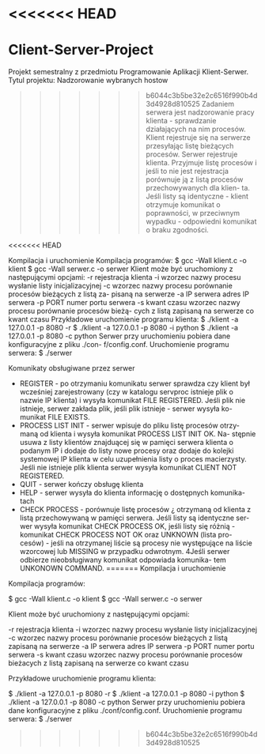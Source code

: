 <<<<<<< HEAD
=======
Client-Server-Project
=====================

Projekt semestralny z przedmiotu Programowanie Aplikacji Klient-Serwer. Tytul projektu: Nadzorowanie wybranych hostow

>>>>>>> b6044c3b5be32e2c6516f990b4d3d4928d810525
Zadaniem serwera jest nadzorowanie pracy klienta - sprawdzanie działających
na nim procesów. Klient rejestruje się na serwerze przesyłając listę bieżących
procesów. Serwer rejestruje klienta. Przyjmuje listę procesów i jeśli to nie
jest rejestracja porównuje ją z listą procesów przechowywanych dla klien-
ta. Jeśli listy są identyczne - klient otrzymuje komunikat o poprawności, w
przeciwnym wypadku - odpowiedni komunikat o braku zgodności.

<<<<<<< HEAD

Kompilacja i uruchomienie
Kompilacja programów:
$ gcc -Wall klient.c -o klient
$ gcc -Wall serwer.c -o serwer
Klient może być uruchomiony z następującymi opcjami:
-r rejestracja klienta
-i wzorzec nazwy procesu wysłanie listy inicjalizacyjnej
-c wzorzec nazwy procesu porównanie procesów bieżących z listą za-
pisaną na serwerze
-a IP serwera adres IP serwera
-p PORT numer portu serwera
-s kwant czasu wzorzec nazwy procesu porównanie procesów bieżą-
cych z listą zapisaną na serwerze co kwant czasu
Przykładowe uruchomienie programu klienta:
$ ./klient -a 127.0.0.1 -p 8080 -r
$ ./klient -a 127.0.0.1 -p 8080 -i python
$ ./klient -a 127.0.0.1 -p 8080 -c python
Serwer przy uruchomieniu pobiera dane konfiguracyjne z pliku ./con-
f/config.conf. Uruchomienie programu serwera:
$ ./serwer

Komunikaty obsługiwane przez serwer
- REGISTER - po otrzymaniu komunikatu serwer sprawdza czy klient
był wcześniej zarejestrowany (czy w katalogu servproc istnieje plik o
nazwie IP klienta) i wysyła komunikat FILE REGISTERED. Jeśli plik
nie istnieje, serwer zakłada plik, jeśli plik istnieje - serwer wysyła ko-
munikat FILE EXISTS.
- PROCESS LIST INIT - serwer wpisuje do pliku listę procesów otrzy-
maną od klienta i wysyła komunikat PROCESS LIST INIT OK. Na-
stępnie usuwa z listy klientów znajduącej się w pamięci serwera klienta
o podanym IP i dodaje do listy nowe procesy oraz dodaje do kolejki
systemowej IP klienta w celu uzupełnienia listy o proces macierzysty.
Jeśli nie istnieje plik klienta serwer wysyła komunikat CLIENT NOT
REGISTERED.
- QUIT - serwer kończy obsługę klienta
- HELP - serwer wysyła do klienta informację o dostępnych komunika-
tach
- CHECK PROCESS - porównuje listę procesów ¿ otrzymaną od klienta
z listą przechowywaną w pamięci serwera. Jeśli listy są identyczne ser-
wer wysyła komunikat CHECK PROCESS OK, jeśli listy się różnią -
komunikat CHECK PROCESS NOT OK oraz UNKNOWN (lista pro-
cesów) - jeśli na otrzymanej liście są procesy nie występujące na liście
wzorcowej lub MISSING w przypadku odwrotnym.
4Jeśli serwer odbierze nieobsługiwany komunikat odpowiada komunika-
tem UNKONOWN COMMAND.
=======
Kompilacja i uruchomienie

Kompilacja programów:

$ gcc -Wall klient.c -o klient
$ gcc -Wall serwer.c -o serwer

Klient może być uruchomiony z następującymi opcjami:

-r rejestracja klienta
-i wzorzec nazwy procesu wysłanie listy inicjalizacyjnej
-c wzorzec nazwy procesu porównanie procesów bieżących z listą zapisaną na serwerze
-a IP serwera adres IP serwera
-p PORT numer portu serwera
-s kwant czasu wzorzec nazwy procesu porównanie procesów bieżacych z listą zapisaną na serwerze co kwant czasu

Przykładowe uruchomienie programu klienta:

$ ./klient -a 127.0.0.1 -p 8080 -r
$ ./klient -a 127.0.0.1 -p 8080 -i python
$ ./klient -a 127.0.0.1 -p 8080 -c python
Serwer przy uruchomieniu pobiera dane konfiguracyjne z pliku ./conf/config.conf. Uruchomienie programu serwera:
$ ./serwer
>>>>>>> b6044c3b5be32e2c6516f990b4d3d4928d810525
